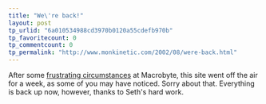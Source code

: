 ```yaml
---
title: "We\'re back!"
layout: post
tp_urlid: "6a010534988cd3970b0120a55cdefb970b"
tp_favoritecount: 0
tp_commentcount: 0
tp_permalink: "http://www.monkinetic.com/2002/08/were-back.html"
---
```

After some <a href="http://support.free-conversant.com/5205">frustrating circumstances</a> at Macrobyte, this site went off the air for a week, as some of you may have noticed. Sorry about that. Everything is back up now, however, thanks to Seth&#39;s hard work.
